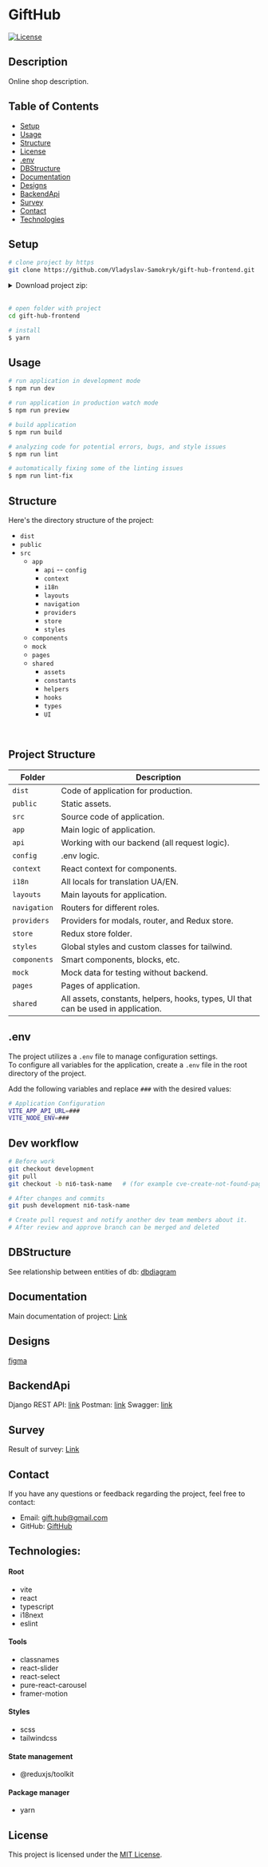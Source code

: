 # GiftHub

[![License](https://img.shields.io/badge/license-MIT-blue.svg)](https://opensource.org/licenses/MIT)

## Description

Online shop description.

## Table of Contents

- [Setup](#setup)
- [Usage](#usage)
- [Structure](#structure)
- [License](#license)
- [.env](#env)
- [DBStructure](#dbstructure)
- [Documentation](#documentation)
- [Designs](#designs)
- [BackendApi](#backendapi)
- [Survey](#survey)
- [Contact](#contact)
- [Technologies](#technologies)

## Setup

```bash
# clone project by https
git clone https://github.com/Vladyslav-Samokryk/gift-hub-frontend.git
```

<details>
<summary>Download project zip:</summary>
    <a href="https://github.com/Vladyslav-Samokryk/gift-hub-frontend/archive/refs/heads/master.zip">
        GiftHub.zip
    </a>
</details>

<br>

```bash
# open folder with project
cd gift-hub-frontend

# install
$ yarn
```

## Usage

```bash
# run application in development mode
$ npm run dev

# run application in production watch mode
$ npm run preview

# build application
$ npm run build

# analyzing code for potential errors, bugs, and style issues
$ npm run lint

# automatically fixing some of the linting issues
$ npm run lint-fix
```

## Structure

Here's the directory structure of the project:<br>

- `dist`
- `public`
- `src`
  - `app`
    - `api`
      -- `config`
    - `context`
    - `i18n`
    - `layouts`
    - `navigation`
    - `providers`
    - `store`
    - `styles`
  - `components`
  - `mock`
  - `pages`
  - `shared`
    - `assets`
    - `constants`
    - `helpers`
    - `hooks`
    - `types`
    - `UI`

<br>

## Project Structure

| Folder       | Description                                                 |
| ------------ | ----------------------------------------------------------- |
| `dist`       | Code of application for production.                         |
| `public`     | Static assets.                                              |
| `src`        | Source code of application.                                 |
|  `app`      | Main logic of application.                                  |
|  `api`      | Working with our backend (all request logic).               |
|  `config`   | .env logic.                                                 |
|  `context`  | React context for components.                               |
|  `i18n`     | All locals for translation UA/EN.                           |
|  `layouts`  | Main layouts for application.                               |
| `navigation` | Routers for different roles.                              |
| `providers` | Providers for modals, router, and Redux store.             |
| `store`    | Redux store folder.                                         |
| `styles`   | Global styles and custom classes for tailwind.              |
| `components` | Smart components, blocks, etc.                             |
| `mock`     | Mock data for testing without backend.                      |
| `pages`    | Pages of application.                                       |
| `shared`   | All assets, constants, helpers, hooks, types, UI that can be used in application. |

## .env

The project utilizes a `.env` file to manage configuration settings.
<br/>
To configure all variables for the application, create a `.env` file in the root directory of the project.

Add the following variables and replace `###` with the desired values:

```bash
# Application Configuration
VITE_APP_API_URL=###
VITE_NODE_ENV=###
```

## Dev workflow

```bash
# Before work
git checkout development
git pull
git checkout -b піб-task-name   # (for example cve-create-not-found-page)

# After changes and commits 
git push development піб-task-name

# Create pull request and notify another dev team members about it.
# After review and approve branch can be merged and deleted 
```

## DBStructure

See relationship between entities of db: [dbdiagram](https://dbdiagram.io/d/64ca041702bd1c4a5e192886)

## Documentation

Main documentation of project: [Link](https://docs.google.com/spreadsheets/d/1bEgjMwZJkJobGGWi1EZnFu5k1PQ2FiLptJAAX-J4s_A/edit?usp=sharing)

## Designs

[figma](https://www.figma.com/file/1w6GqTuER8ORKXhooggrHx/Online-shop-%22GiftHub%22?type=design&mode=design&t=IrdoJtjClHUYbYxg-0)

## BackendApi

Django REST API: [link](https://alex-online-store.fly.dev/api/v1/accounts/)
Postman: [link](https://app.getpostman.com/join-team?invite_code=0c32f0b68818814f27012c8899cba06f&target_code=6f7cd67875a00cc6eefe3381c0610770)
Swagger: [link](https://alex-online-store.fly.dev/)

## Survey

Result of survey: [Link](https://docs.google.com/forms/d/e/1FAIpQLSd90hd9qvWqWTkMjjnyS4xLyUXHLuJSq_iJln3pB1YmtYGjew/viewform?usp=sharing)

## Contact

If you have any questions or feedback regarding the project, feel free to contact:

- Email: gift.hub@gmail.com
- GitHub: [GiftHub](https://github.com/Vladyslav-Samokryk/gift-hub-frontend)

## Technologies:

#### Root

- vite
- react
- typescript
- i18next
- eslint

#### Tools

- classnames
- react-slider
- react-select
- pure-react-carousel
- framer-motion

#### Styles

- scss
- tailwindcss

#### State management

- @reduxjs/toolkit

#### Package manager

- yarn

## License

This project is licensed under the [MIT License](https://opensource.org/licenses/MIT).

